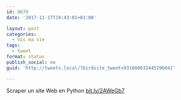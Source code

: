 ```yaml
---
id: 9670
date: '2017-11-17T19:43:01+01:00'

layout: post
categories:
  - Vis ma vie
tags:
  - tweet
format: status
publish_social: no
guid: 'http://tweets.local/?birdsite_tweet=931608632445296641'

---
```


Scraper un site Web en Python [bit.ly/2AWeGb7](http://bit.ly/2AWeGb7)